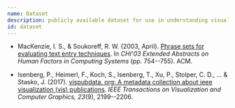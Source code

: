 ```yaml
---
name: Dataset
description: publicly available dataset for use in understanding visualizations, e.g., their con-struction, consumption, design, or interpretation
id: dataset
---
```


- MacKenzie, I. S., & Soukoreff, R. W. (2003, April). [Phrase sets for evaluating text entry techniques](https://dl.acm.org/citation.cfm?id=765971). In *CHI'03 Extended Abstracts on Human Factors in Computing Systems* (pp. 754--755). ACM.

- Isenberg, P., Heimerl, F., Koch, S., Isenberg, T., Xu, P., Stolper, C. D., ... & Stasko, J. (2017). [vispubdata. org: A metadata collection about ieee visualization (vis) publications](https://ieeexplore.ieee.org/abstract/document/7583708). *IEEE Transactions on Visualization and Computer Graphics, 23*(9), 2199--2206.